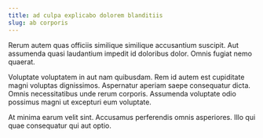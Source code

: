 ```yaml
---
title: ad culpa explicabo dolorem blanditiis
slug: ab corporis
---
```


Rerum autem quas officiis similique similique accusantium suscipit. Aut assumenda quasi laudantium impedit id doloribus dolor. Omnis fugiat nemo quaerat.

Voluptate voluptatem in aut nam quibusdam. Rem id autem est cupiditate magni voluptas dignissimos. Aspernatur aperiam saepe consequatur dicta. Omnis necessitatibus unde rerum corporis. Assumenda voluptate odio possimus magni ut excepturi eum voluptate.

At minima earum velit sint. Accusamus perferendis omnis asperiores. Illo qui quae consequatur qui aut optio.
